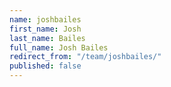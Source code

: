 ```yaml
---
name: joshbailes
first_name: Josh
last_name: Bailes
full_name: Josh Bailes
redirect_from: "/team/joshbailes/"
published: false
---
```


